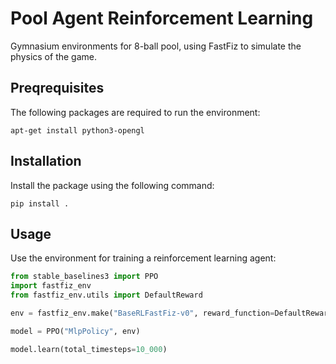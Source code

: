 # Pool Agent Reinforcement Learning

Gymnasium environments for 8-ball pool, using FastFiz to simulate the physics of the game.

## Preqrequisites

The following packages are required to run the environment:

```
apt-get install python3-opengl
```

## Installation

Install the package using the following command:

```
pip install .
```

## Usage

Use the environment for training a reinforcement learning agent:

```python
from stable_baselines3 import PPO
import fastfiz_env
from fastfiz_env.utils import DefaultReward

env = fastfiz_env.make("BaseRLFastFiz-v0", reward_function=DefaultReward, num_balls=2)

model = PPO("MlpPolicy", env)

model.learn(total_timesteps=10_000)
```
